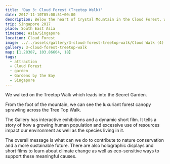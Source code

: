 ```yaml
---
title: 'Day 3: Cloud Forest (Treetop Walk)'
date: 2017-11-10T05:00:51+00:00
description: Below the heart of Crystal Mountain in the Cloud Forest, we walked on the Treetop Walk.
trip: Singapore 2017
place: South East Asia
timezone: Asia/Singapore
location: Cloud Forest
image: ../../assets/gallery/3-cloud-forest-treetop-walk/Cloud Walk (4).jpeg
gallery: 3-cloud-forest-treetop-walk
map: [1.28387, 103.86604, 18]
tags:
  - attraction
  - Cloud Forest
  - garden
  - Gardens by the Bay
  - Singapore
---
```


We walked on the Treetop Walk which leads into the Secret Garden.

From the foot of the mountain, we can see the luxuriant forest canopy sprawling across the Tree Top Walk.

The Gallery has interactive exhibitions and a dynamic short film. It tells a story of how a growing human population and excessive use of resources impact our environment as well as the species living in it.

The overall message is what can we do to contribute to nature conservation and a more sustainable future. There are also holographic displays and short films to learn about climate change as well as eco-sensitive ways to support these meaningful causes.
